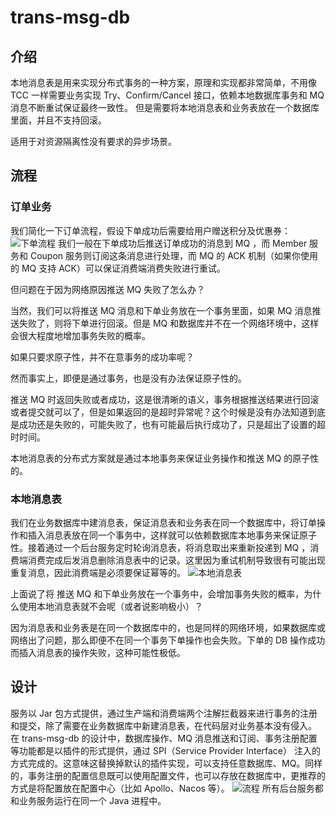 # trans-msg-db
## 介绍
本地消息表是用来实现分布式事务的一种方案，原理和实现都非常简单，不用像 TCC 一样需要业务实现 Try、Confirm/Cancel 接口，依赖本地数据库事务和 MQ 消息不断重试保证最终一致性。
但是需要将本地消息表和业务表放在一个数据库里面，并且不支持回滚。

适用于对资源隔离性没有要求的异步场景。

## 流程
### 订单业务
我们简化一下订单流程，假设下单成功后需要给用户赠送积分及优惠券：
![下单流程](https://github.com/lilineric/trans-msg-db/blob/main/img/grant-points.png)
我们一般在下单成功后推送订单成功的消息到 MQ ，而 Member 服务和 Coupon 服务则订阅这条消息进行处理，而 MQ 的 ACK 机制（如果你使用的 MQ 支持 ACK）可以保证消费端消费失败进行重试。

但问题在于因为网络原因推送 MQ 失败了怎么办？

当然，我们可以将推送 MQ 消息和下单业务放在一个事务里面，如果 MQ 消息推送失败了，则将下单进行回滚。但是 MQ 和数据库并不在一个网络环境中，这样会很大程度地增加事务失败的概率。

如果只要求原子性，并不在意事务的成功率呢？

然而事实上，即便是通过事务，也是没有办法保证原子性的。

推送 MQ 时返回失败或者成功，这是很清晰的语义，事务根据推送结果进行回滚或者提交就可以了，但是如果返回的是超时异常呢？这个时候是没有办法知道到底是成功还是失败的，可能失败了，也有可能最后执行成功了，只是超出了设置的超时时间。

本地消息表的分布式方案就是通过本地事务来保证业务操作和推送 MQ 的原子性的。

### 本地消息表
我们在业务数据库中建消息表，保证消息表和业务表在同一个数据库中，将订单操作和插入消息表放在同一个事务中，这样就可以依赖数据库本地事务来保证原子性。接着通过一个后台服务定时轮询消息表，将消息取出来重新投递到 MQ ，消费端消费完成后发消息删除消息表中的记录。这里因为重试机制导致很有可能出现重复消息，因此消费端是必须要保证幂等的。
![本地消息表](https://github.com/lilineric/trans-msg-db/blob/main/img/grant-points-trans.png)

上面说了将 推送 MQ 和下单业务放在一个事务中，会增加事务失败的概率，为什么使用本地消息表就不会呢（或者说影响极小）？

因为消息表和业务表是在同一个数据库中的，也是同样的网络环境，如果数据库或网络出了问题，那么即便不在同一个事务下单操作也会失败。下单的 DB 操作成功而插入消息表的操作失败，这种可能性极低。

## 设计
服务以 Jar 包方式提供，通过生产端和消费端两个注解拦截器来进行事务的注册和提交，除了需要在业务数据库中新建消息表，在代码层对业务基本没有侵入。
在 trans-msg-db 的设计中，数据库操作、MQ 消息推送和订阅、事务注册配置等功能都是以插件的形式提供，通过 SPI（Service Provider Interface） 注入的方式完成的。这意味这替换掉默认的插件实现，可以支持任意数据库、MQ。同样的，事务注册的配置信息既可以使用配置文件，也可以存放在数据库中，更推荐的方式是将配置放在配置中心（比如 Apollo、Nacos 等）。
![流程](https://github.com/lilineric/trans-msg-db/blob/main/img/trans-msg-db.png)
所有后台服务都和业务服务运行在同一个 Java 进程中。
